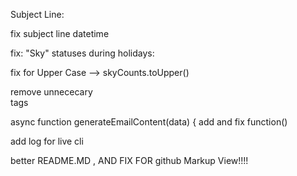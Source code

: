 Subject Line:

fix subject line datetime

fix: "Sky" statuses during holidays:

fix for Upper Case --> skyCounts.toUpper()

remove unnececary <br> tags

async function generateEmailContent(data) {
add and fix function() 

add log for live cli 

better README.MD    , AND FIX FOR github Markup View!!!!